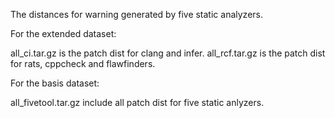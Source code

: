 The distances for warning generated by five static analyzers.

For the extended dataset:

all_ci.tar.gz is the patch dist for clang and infer.
all_rcf.tar.gz is the patch dist for rats, cppcheck and flawfinders.

For the basis dataset:

all_fivetool.tar.gz include all patch dist for five static anlyzers. 
